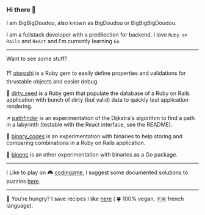 ### Hi there 👋

I am BigBigDoudou, also known as BigDoudou or BigBigBigDoudou.

I am a fullstack developer with a predilection for backend. I love `Ruby on Rails` and `React` and I'm currently learning `Go`.

---

Want to see some stuff?

:shinto_shrine: [otoroshi](https://github.com/BigBigDoudou/otoroshi) is a Ruby gem to easily define properties and validations for thrustable objects and easier debug.

:seedling: [dirty_seed](https://github.com/BigBigDoudou/dirty_seed) is a Ruby gem that populate the database of a Ruby on Rails application with bunch of dirty (but valid) data to quickly test application rendering.

:arrow_upper_right: [pathfinder](https://github.com/BigBigDoudou/pathfinder) is an experimentation of the Dijkstra's algorithm to find a path in a labyrinth (testable with the React interface, see the README).

:key: [binary_codes](https://github.com/BigBigDoudou/binary_codes) is an experimentation with binaries to help storing and comparing combinations in a Ruby on Rails application.

:key: [binenc](https://github.com/BigBigDoudou/binenc) is an other experimentation with binaries as a Go package.

---

I Like to play on :video_game: [codingame](https://www.codingame.com/), I suggest some documented solutions to puzzles [here](https://github.com/BigBigDoudou/coding_game).

---

:hamburger: You're hungry? I save recipes I like [here](https://github.com/BigBigDoudou/cookbook) ( :four_leaf_clover: 100% vegan, :fr: french language).
